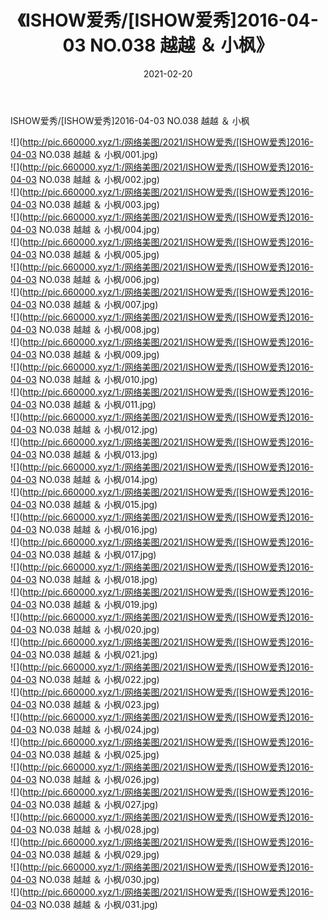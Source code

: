 ﻿---
layout: post
title:  《ISHOW爱秀/[ISHOW爱秀]2016-04-03 NO.038 越越 ＆ 小枫》
date:   2021-02-20
img: http://pic.660000.xyz/1:/网络美图/2021/ISHOW爱秀/[ISHOW爱秀]2016-04-03 NO.038 越越 ＆ 小枫/000.jpg
categories: [美女, 清纯, 唯美]
---

ISHOW爱秀/[ISHOW爱秀]2016-04-03 NO.038 越越 ＆ 小枫

 ![](http://pic.660000.xyz/1:/网络美图/2021/ISHOW爱秀/[ISHOW爱秀]2016-04-03 NO.038 越越 ＆ 小枫/001.jpg) <br>![](http://pic.660000.xyz/1:/网络美图/2021/ISHOW爱秀/[ISHOW爱秀]2016-04-03 NO.038 越越 ＆ 小枫/002.jpg) <br>![](http://pic.660000.xyz/1:/网络美图/2021/ISHOW爱秀/[ISHOW爱秀]2016-04-03 NO.038 越越 ＆ 小枫/003.jpg) <br>![](http://pic.660000.xyz/1:/网络美图/2021/ISHOW爱秀/[ISHOW爱秀]2016-04-03 NO.038 越越 ＆ 小枫/004.jpg) <br>![](http://pic.660000.xyz/1:/网络美图/2021/ISHOW爱秀/[ISHOW爱秀]2016-04-03 NO.038 越越 ＆ 小枫/005.jpg) <br>![](http://pic.660000.xyz/1:/网络美图/2021/ISHOW爱秀/[ISHOW爱秀]2016-04-03 NO.038 越越 ＆ 小枫/006.jpg) <br>![](http://pic.660000.xyz/1:/网络美图/2021/ISHOW爱秀/[ISHOW爱秀]2016-04-03 NO.038 越越 ＆ 小枫/007.jpg) <br>![](http://pic.660000.xyz/1:/网络美图/2021/ISHOW爱秀/[ISHOW爱秀]2016-04-03 NO.038 越越 ＆ 小枫/008.jpg) <br>![](http://pic.660000.xyz/1:/网络美图/2021/ISHOW爱秀/[ISHOW爱秀]2016-04-03 NO.038 越越 ＆ 小枫/009.jpg) <br>![](http://pic.660000.xyz/1:/网络美图/2021/ISHOW爱秀/[ISHOW爱秀]2016-04-03 NO.038 越越 ＆ 小枫/010.jpg) <br>![](http://pic.660000.xyz/1:/网络美图/2021/ISHOW爱秀/[ISHOW爱秀]2016-04-03 NO.038 越越 ＆ 小枫/011.jpg) <br>![](http://pic.660000.xyz/1:/网络美图/2021/ISHOW爱秀/[ISHOW爱秀]2016-04-03 NO.038 越越 ＆ 小枫/012.jpg) <br>![](http://pic.660000.xyz/1:/网络美图/2021/ISHOW爱秀/[ISHOW爱秀]2016-04-03 NO.038 越越 ＆ 小枫/013.jpg) <br>![](http://pic.660000.xyz/1:/网络美图/2021/ISHOW爱秀/[ISHOW爱秀]2016-04-03 NO.038 越越 ＆ 小枫/014.jpg) <br>![](http://pic.660000.xyz/1:/网络美图/2021/ISHOW爱秀/[ISHOW爱秀]2016-04-03 NO.038 越越 ＆ 小枫/015.jpg) <br>![](http://pic.660000.xyz/1:/网络美图/2021/ISHOW爱秀/[ISHOW爱秀]2016-04-03 NO.038 越越 ＆ 小枫/016.jpg) <br>![](http://pic.660000.xyz/1:/网络美图/2021/ISHOW爱秀/[ISHOW爱秀]2016-04-03 NO.038 越越 ＆ 小枫/017.jpg) <br>![](http://pic.660000.xyz/1:/网络美图/2021/ISHOW爱秀/[ISHOW爱秀]2016-04-03 NO.038 越越 ＆ 小枫/018.jpg) <br>![](http://pic.660000.xyz/1:/网络美图/2021/ISHOW爱秀/[ISHOW爱秀]2016-04-03 NO.038 越越 ＆ 小枫/019.jpg) <br>![](http://pic.660000.xyz/1:/网络美图/2021/ISHOW爱秀/[ISHOW爱秀]2016-04-03 NO.038 越越 ＆ 小枫/020.jpg) <br>![](http://pic.660000.xyz/1:/网络美图/2021/ISHOW爱秀/[ISHOW爱秀]2016-04-03 NO.038 越越 ＆ 小枫/021.jpg) <br>![](http://pic.660000.xyz/1:/网络美图/2021/ISHOW爱秀/[ISHOW爱秀]2016-04-03 NO.038 越越 ＆ 小枫/022.jpg) <br>![](http://pic.660000.xyz/1:/网络美图/2021/ISHOW爱秀/[ISHOW爱秀]2016-04-03 NO.038 越越 ＆ 小枫/023.jpg) <br>![](http://pic.660000.xyz/1:/网络美图/2021/ISHOW爱秀/[ISHOW爱秀]2016-04-03 NO.038 越越 ＆ 小枫/024.jpg) <br>![](http://pic.660000.xyz/1:/网络美图/2021/ISHOW爱秀/[ISHOW爱秀]2016-04-03 NO.038 越越 ＆ 小枫/025.jpg) <br>![](http://pic.660000.xyz/1:/网络美图/2021/ISHOW爱秀/[ISHOW爱秀]2016-04-03 NO.038 越越 ＆ 小枫/026.jpg) <br>![](http://pic.660000.xyz/1:/网络美图/2021/ISHOW爱秀/[ISHOW爱秀]2016-04-03 NO.038 越越 ＆ 小枫/027.jpg) <br>![](http://pic.660000.xyz/1:/网络美图/2021/ISHOW爱秀/[ISHOW爱秀]2016-04-03 NO.038 越越 ＆ 小枫/028.jpg) <br>![](http://pic.660000.xyz/1:/网络美图/2021/ISHOW爱秀/[ISHOW爱秀]2016-04-03 NO.038 越越 ＆ 小枫/029.jpg) <br>![](http://pic.660000.xyz/1:/网络美图/2021/ISHOW爱秀/[ISHOW爱秀]2016-04-03 NO.038 越越 ＆ 小枫/030.jpg) <br>![](http://pic.660000.xyz/1:/网络美图/2021/ISHOW爱秀/[ISHOW爱秀]2016-04-03 NO.038 越越 ＆ 小枫/031.jpg) <br>